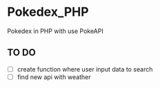 # Pokedex_PHP
Pokedex in PHP with use PokeAPI


## TO DO
- [ ] create function where user input data to search
- [ ] find new api with weather
